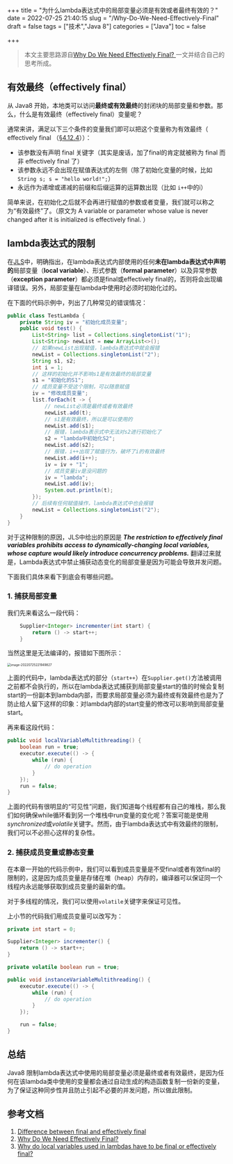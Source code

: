 +++
title = "为什么lambda表达式中的局部变量必须是有效或者最终有效的？"
date = 2022-07-25 21:40:15
slug = "/Why-Do-We-Need-Effectively-Final"
draft = false
tags = ["技术","Java 8"]
categories = ["Java"]
toc = false

+++

>  本文主要思路源自[Why Do We Need Effectively Final? ](https://www.baeldung.com/java-lambda-effectively-final-local-variables)一文并结合自己的思考所成。

## 有效最终（effectively final）

从 Java8 开始，本地类可以访问**最终或有效最终**的封闭块的局部变量和参数。那么，什么是有效最终（effectively final）变量呢？



通常来讲，满足以下三个条件的变量我们即可以把这个变量称为有效最终（ effectively final （[§4.12.4](https://docs.oracle.com/javase/specs/jls/se8/html/jls-4.html#jls-4.12.4)））：

- 该参数没有声明 final 关键字（其实是废话，加了final的肯定就被称为 final 而非 effectively final 了）
- 该参数永远不会出现在赋值表达式的左侧（除了初始化变量的时候，比如`String s; s = "hello world!";`）
- 永远作为递增或递减的前缀和后缀运算的运算数出现（比如 `i++`中的i）



简单来说，在初始化之后就不会再进行赋值的参数或者变量，我们就可以称之为“有效最终”了。（原文为 A variable or parameter whose value is never changed after it is initialized is effectively final. ）



## lambda表达式的限制

在[JLS](https://docs.oracle.com/javase/specs/jls/se8/html/jls-15.html#jls-15.27.2)中，明确指出，在lambda表达式内部使用的任何**未在lambda表达式中声明的**局部变量（**local variable**）、形式参数（**formal parameter**）以及异常参数（**exception parameter**）都必须是final或effectively final的，否则将会出现编译错误。另外，局部变量在lambda中使用时必须时初始化过的。



在下面的代码示例中，列出了几种常见的错误情况：

```java
public class TestLambda {
    private String iv = "初始化成员变量";
    public void test() {
        List<String> list = Collections.singletonList("1");
        List<String> newList = new ArrayList<>();
        // 如果newList出现赋值，lambda表达式中就会报错
        newList = Collections.singletonList("2");
        String s1, s2;
        int i = 1;
        // 这样的初始化并不影响s1是有效最终的局部变量
        s1 = "初始化的S1";
        // 成员变量不受这个限制，可以随意赋值
        iv = "修改成员变量";
        list.forEach(t -> {
            // newList必须是最终或者有效最终
            newList.add(t);
            // s1是有效最终，所以是可以使用的
            newList.add(s1);
            // 报错，lambda表示式中无法对s2进行初始化了
            s2 = "lambda中初始化S2";
            newList.add(s2);
            // 报错，i++出现了赋值行为，破坏了i的有效最终
            newList.add(i++);
            iv = iv + "1";
            // 成员变量iv是没问题的
            iv = "lambda";
            newList.add(iv);
            System.out.println(t);
        });
        // 后续有任何赋值操作，lambda表达式中也会报错
        newList = Collections.singletonList("2");
    }
}
```





对于这种限制的原因，JLS中给出的原因是 ***The restriction to effectively final variables prohibits access to dynamically-changing local variables, whose capture would likely introduce concurrency problems.*** 翻译过来就是，Lambda表达式中禁止捕获动态变化的局部变量是因为可能会导致并发问题。



下面我们具体来看下到底会有哪些问题。

### 1. 捕获局部变量

我们先来看这么一段代码：

```java
    Supplier<Integer> incrementer(int start) {
        return () -> start++;
    }
```

当然这里是无法编译的，报错如下图所示：

<img src="https://kiwi4814-1256211473.cos.ap-nanjing.myqcloud.com//imgimage-20220725221949827.png" alt="image-20220725221949827" style="zoom: 50%;" />



上面的代码中，lambda表达式的部分（`start++`）在`Supplier.get()`方法被调用之前都不会执行的，所以在lambda表达式捕获到局部变量start的值的时候会复制start的一份副本到lambda内部，而要求局部变量必须为最终或有效最终也是为了防止给人留下这样的印象：对lambda内部的start变量的修改可以影响到局部变量start。



再来看这段代码：

```java
public void localVariableMultithreading() {
    boolean run = true;
    executor.execute(() -> {
        while (run) {
            // do operation
        }
    });
    run = false;
}
```



上面的代码有很明显的“可见性”问题，我们知道每个线程都有自己的堆栈，那么我们如何确保while循环看到另一个堆栈中run变量的变化呢？答案可能是使用*synchronized*或*volatile*关键字。然而，由于lambda表达式中有效最终的限制，我们可以不必担心这样的复杂性。



### 2. 捕获成员变量或静态变量

在本章一开始的代码示例中，我们可以看到成员变量是不受final或者有效final的限制的，这是因为成员变量是存储在堆（heap）内存的，编译器可以保证同一个线程内永远能够获取到成员变量的最新的值。

对于多线程的情况，我们可以使用`volatile`关键字来保证可见性。 



上小节的代码我们用成员变量可以改写为：

```java
private int start = 0;

Supplier<Integer> incrementer() {
    return () -> start++;
}
```



```java
private volatile boolean run = true;

public void instanceVariableMultithreading() {
    executor.execute(() -> {
        while (run) {
            // do operation
        }
    });

    run = false;
}
```

## 总结

Java8 限制lambda表达式中使用的局部变量必须是最终或者有效最终，是因为任何在该lambda类中使用的变量都会通过自动生成的构造函数复制一份新的变量，为了保证这种同步性并且防止引起不必要的并发问题，所以做此限制。



## 参考文档

1. [Difference between final and effectively final](https://stackoverflow.com/questions/20938095/difference-between-final-and-effectively-final)
2. [Why Do We Need Effectively Final?](https://www.baeldung.com/java-lambda-effectively-final-local-variables)
3. [Why do local variables used in lambdas have to be final or effectively final?](https://stackoverflow.com/questions/58527869/why-do-local-variables-used-in-lambdas-have-to-be-final-or-effectively-final)

